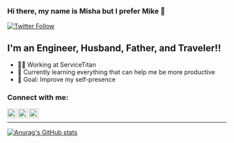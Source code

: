 ### Hi there, my name is Misha but I prefer Mike 👋

[![Twitter Follow](https://img.shields.io/twitter/follow/mak_egik?label=follow%20me&logo=twitter&style=flat-square)](https://twitter.com/intent/follow?original_referer=https%3A%2F%2Fgithub.com%2Fmak_egik&screen_name=mak_egik)

## I'm an Engineer, Husband, Father, and Traveler!!

- 👨‍💻 Working at ServiceTitan
- 🌱 Currently learning everything that can help me be more productive
- 🥅 Goal: Improve my self-presence

### Connect with me:

[<img align="left" alt="codeSTACKr | Twitter" width="22px" src="https://cdn.jsdelivr.net/npm/simple-icons@v3/icons/twitter.svg" />][twitter]
[<img align="left" alt="codeSTACKr | LinkedIn" width="22px" src="https://cdn.jsdelivr.net/npm/simple-icons@v3/icons/linkedin.svg" />][linkedin]
[<img align="left" alt="codeSTACKr | Instagram" width="22px" src="https://cdn.jsdelivr.net/npm/simple-icons@v3/icons/instagram.svg" />][instagram]

<br />

---

[![Anurag's GitHub stats](https://github-readme-stats.vercel.app/api?username=mkozhevnikov&count_private=true&show_icons=true&hide_border=true)](https://github.com/anuraghazra/github-readme-stats)

[twitter]: https://twitter.com/mak_egik
[instagram]: https://instagram.com/mkozh
[linkedin]: https://www.linkedin.com/in/makozhevnikov
